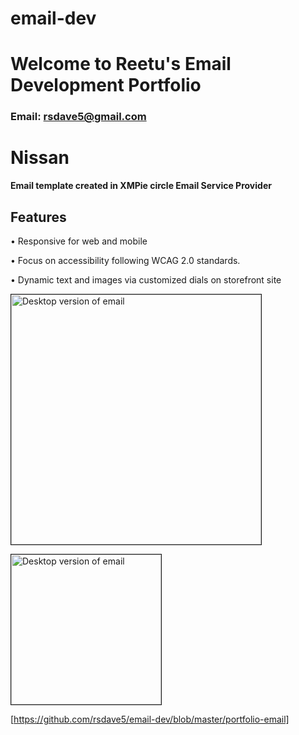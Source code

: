 # email-dev
# Welcome to Reetu's Email Development Portfolio
### Email: rsdave5@gmail.com

# **Nissan**
**Email template created in XMPie circle Email Service Provider**

## Features
• Responsive for web and mobile

• Focus on accessibility following WCAG 2.0 standards.

• Dynamic text and images via customized dials on storefront site


<a href="https://github.com/rsdave5/email-dev/blob/master/portfolio-email"><img src="https://i.imgur.com/oejuy0z.jpg" 
alt="Desktop version of email" width="400" border="1"/></a>

<a href="https://github.com/rsdave5/email-dev/blob/master/portfolio-email"><img src="https://i.imgur.com/yCmes79.png" 
alt="Desktop version of email" width="240" border="1"/></a>

[https://github.com/rsdave5/email-dev/blob/master/portfolio-email]
